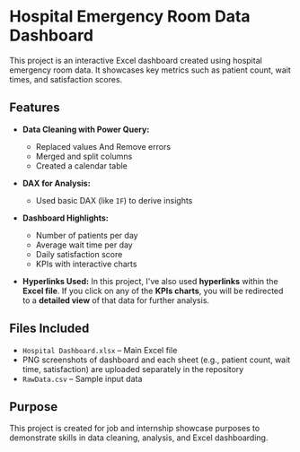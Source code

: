 # Hospital Emergency Room Data Dashboard

This project is an interactive Excel dashboard created using hospital emergency room data. It showcases key metrics such as patient count, wait times, and satisfaction scores.

## Features

- **Data Cleaning with Power Query:**
  - Replaced values And Remove errors
  - Merged and split columns
  - Created a calendar table

- **DAX for Analysis:**
  - Used basic DAX (like `IF`) to derive insights

- **Dashboard Highlights:**
  - Number of patients per day
  - Average wait time per day
  - Daily satisfaction score
  - KPIs with interactive charts

- **Hyperlinks Used:**
  In this project, I've also used **hyperlinks** within the **Excel file**. If you click on any of the **KPIs charts**, you will be redirected to a **detailed view** of that data for further analysis.

## Files Included

- `Hospital Dashboard.xlsx` – Main Excel file
- PNG screenshots of dashboard and each sheet (e.g., patient count, wait time, satisfaction) are uploaded separately in the repository
- `RawData.csv` – Sample input data

## Purpose

This project is created for job and internship showcase purposes to demonstrate skills in data cleaning, analysis, and Excel dashboarding.
